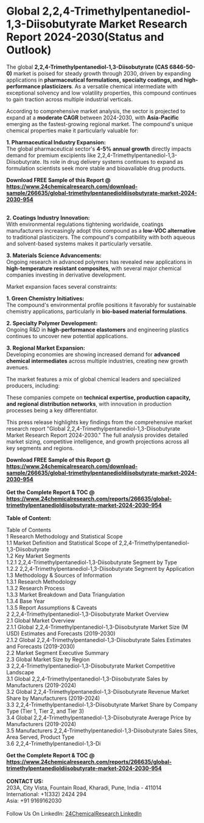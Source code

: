 <h1>Global 2,2,4-Trimethylpentanediol-1,3-Diisobutyrate Market Research Report 2024-2030(Status and Outlook)</h1><p>The global <strong>2,2,4-Trimethylpentanediol-1,3-Diisobutyrate (CAS 6846-50-0)</strong> market is poised for steady growth through 2030, driven by expanding applications in <strong>pharmaceutical formulations, specialty coatings, and high-performance plasticizers</strong>. As a versatile chemical intermediate with exceptional solvency and low volatility properties, this compound continues to gain traction across multiple industrial verticals.</p><p>According to comprehensive market analysis, the sector is projected to expand at a <strong>moderate CAGR</strong> between 2024-2030, with <strong>Asia-Pacific</strong> emerging as the fastest-growing regional market. The compound's unique chemical properties make it particularly valuable for:</p><p><strong>1. Pharmaceutical Industry Expansion:</strong><br>
The global pharmaceutical sector's <strong>4-5% annual growth</strong> directly impacts demand for premium excipients like 2,2,4-Trimethylpentanediol-1,3-Diisobutyrate. Its role in drug delivery systems continues to expand as formulation scientists seek more stable and bioavailable drug products.</p><div><b>Download FREE Sample of this Report @ 
            <a href="https://www.24chemicalresearch.com/download-sample/266635/global-trimethylpentanedioldiisobutyrate-market-2024-2030-954">
            https://www.24chemicalresearch.com/download-sample/266635/global-trimethylpentanedioldiisobutyrate-market-2024-2030-954</a></b></div><br><p><strong>2. Coatings Industry Innovation:</strong><br>
With environmental regulations tightening worldwide, coatings manufacturers increasingly adopt this compound as a <strong>low-VOC alternative</strong> to traditional plasticizers. The compound's compatibility with both aqueous and solvent-based systems makes it particularly versatile.</p><p><strong>3. Materials Science Advancements:</strong><br>
Ongoing research in advanced polymers has revealed new applications in <strong>high-temperature resistant composites</strong>, with several major chemical companies investing in derivative development.</p><p>Market expansion faces several constraints:</p><p><strong>1. Green Chemistry Initiatives:</strong><br>
The compound's environmental profile positions it favorably for sustainable chemistry applications, particularly in <strong>bio-based material formulations</strong>.</p><p><strong>2. Specialty Polymer Development:</strong><br>
Ongoing R&amp;D in <strong>high-performance elastomers</strong> and engineering plastics continues to uncover new potential applications.</p><p><strong>3. Regional Market Expansion:</strong><br>
Developing economies are showing increased demand for <strong>advanced chemical intermediates</strong> across multiple industries, creating new growth avenues.</p><p>The market features a mix of global chemical leaders and specialized producers, including:</p><p>These companies compete on <strong>technical expertise, production capacity, and regional distribution networks</strong>, with innovation in production processes being a key differentiator.</p><p>This press release highlights key findings from the comprehensive market research report "Global 2,2,4-Trimethylpentanediol-1,3-Diisobutyrate Market Research Report 2024-2030." The full analysis provides detailed market sizing, competitive intelligence, and growth projections across all key segments and regions.</p><div><b>Download FREE Sample of this Report @ 
            <a href="https://www.24chemicalresearch.com/download-sample/266635/global-trimethylpentanedioldiisobutyrate-market-2024-2030-954">
            https://www.24chemicalresearch.com/download-sample/266635/global-trimethylpentanedioldiisobutyrate-market-2024-2030-954</a></b></div><br><div><b>Get the Complete Report & TOC @ 
            <a href="https://www.24chemicalresearch.com/reports/266635/global-trimethylpentanedioldiisobutyrate-market-2024-2030-954">
            https://www.24chemicalresearch.com/reports/266635/global-trimethylpentanedioldiisobutyrate-market-2024-2030-954</a></b></div><br>
            <b>Table of Content:</b><p>Table of Contents<br />
1 Research Methodology and Statistical Scope<br />
1.1 Market Definition and Statistical Scope of 2,2,4-Trimethylpentanediol-1,3-Diisobutyrate<br />
1.2 Key Market Segments<br />
1.2.1 2,2,4-Trimethylpentanediol-1,3-Diisobutyrate Segment by Type<br />
1.2.2 2,2,4-Trimethylpentanediol-1,3-Diisobutyrate Segment by Application<br />
1.3 Methodology & Sources of Information<br />
1.3.1 Research Methodology<br />
1.3.2 Research Process<br />
1.3.3 Market Breakdown and Data Triangulation<br />
1.3.4 Base Year<br />
1.3.5 Report Assumptions & Caveats<br />
2 2,2,4-Trimethylpentanediol-1,3-Diisobutyrate Market Overview<br />
2.1 Global Market Overview<br />
2.1.1 Global 2,2,4-Trimethylpentanediol-1,3-Diisobutyrate Market Size (M USD) Estimates and Forecasts (2019-2030)<br />
2.1.2 Global 2,2,4-Trimethylpentanediol-1,3-Diisobutyrate Sales Estimates and Forecasts (2019-2030)<br />
2.2 Market Segment Executive Summary<br />
2.3 Global Market Size by Region<br />
3 2,2,4-Trimethylpentanediol-1,3-Diisobutyrate Market Competitive Landscape<br />
3.1 Global 2,2,4-Trimethylpentanediol-1,3-Diisobutyrate Sales by Manufacturers (2019-2024)<br />
3.2 Global 2,2,4-Trimethylpentanediol-1,3-Diisobutyrate Revenue Market Share by Manufacturers (2019-2024)<br />
3.3 2,2,4-Trimethylpentanediol-1,3-Diisobutyrate Market Share by Company Type (Tier 1, Tier 2, and Tier 3)<br />
3.4 Global 2,2,4-Trimethylpentanediol-1,3-Diisobutyrate Average Price by Manufacturers (2019-2024)<br />
3.5 Manufacturers 2,2,4-Trimethylpentanediol-1,3-Diisobutyrate Sales Sites, Area Served, Product Type<br />
3.6 2,2,4-Trimethylpentanediol-1,3-Di</p><div><b>Get the Complete Report & TOC @ 
            <a href="https://www.24chemicalresearch.com/reports/266635/global-trimethylpentanedioldiisobutyrate-market-2024-2030-954">
            https://www.24chemicalresearch.com/reports/266635/global-trimethylpentanedioldiisobutyrate-market-2024-2030-954</a></b></div><br><b>CONTACT US:</b><br>
            203A, City Vista, Fountain Road, Kharadi, Pune, India - 411014<br>
            International: +1(332) 2424 294<br>
            Asia: +91 9169162030 <br><br>
            Follow Us On LinkedIn: <a href="https://www.linkedin.com/company/24chemicalresearch/">24ChemicalResearch LinkedIn</a>